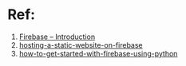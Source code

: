 # Ref: 

1. [Firebase – Introduction](https://www.geeksforgeeks.org/firebase-introduction/#:~:text=Firebase%20is%20a%20product%20of,use%20its%20features%20more%20efficiently)   
2. [hosting-a-static-website-on-firebase](https://www.geeksforgeeks.org/hosting-a-static-website-on-firebase-for-free/?ref=rp)  
3. [how-to-get-started-with-firebase-using-python](https://www.freecodecamp.org/news/how-to-get-started-with-firebase-using-python/)   

